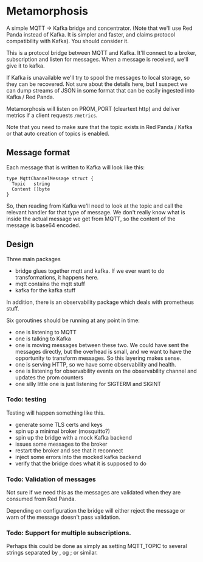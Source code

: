 # Metamorphosis

A simple MQTT -> Kafka bridge and concentrator.
(Note that we'll use Red Panda instead of Kafka. It is simpler and faster, and claims protocol compatibility 
with Kafka). You should consider it.

This is a protocol bridge between MQTT and Kafka. It'll connect to a broker, subscription and listen
for messages. When a message is received, we'll give it to kafka.

If Kafka is unavailable we'll try to spool the messages to local storage, so they can be recovered. 
Not sure about the details here, but I suspect we can dump streams of JSON in some format that 
can be easily ingested into Kafka / Red Panda.

Metamorphosis will listen on PROM_PORT (cleartext http) and deliver metrics if a client 
requests `/metrics`.

Note that you need to make sure that the topic exists in Red Panda / Kafka or that auto creation
of topics is enabled.

## Message format

Each message that is written to Kafka will look like this:
```
type MqttChannelMessage struct {
  Topic   string
  Content []byte
}
```
So, then reading from Kafka we'll need to look at the topic and call the relevant handler for that
type of message. We don't really know what is inside the actual message we get from MQTT, so the 
content of the message is base64 encoded.

## Design

Three main packages
 * bridge glues together mqtt and kafka. If we ever want to do transformations, it happens here.
 * mqtt contains the mqtt stuff
 * kafka for the kafka stuff

In addition, there is an observability package which deals with prometheus stuff.

Six goroutines should be running at any point in time:
 * one is listening to MQTT
 * one is talking to Kafka
 * one is moving messages between these two. We could have sent the messages directly, but the overhead is
   small, and we want to have the opportunity to transform messages. So this layering makes sense.
 * one is serving HTTP, so we have some observability and health.
 * one is listening for observability events on the observability channel and updates the prom counters
 * one silly little one is just listening for SIGTERM and SIGINT

### Todo: testing

Testing will happen something like this. 
 - generate some TLS certs and keys 
 - spin up a minimal broker (mosquitto?)
 - spin up the bridge with a mock Kafka backend
 - issues some messages to the broker
 - restart the broker and see that it reconnect
 - inject some errors into the mocked kafka backend
 - verify that the bridge does what it is supposed to do


### Todo: Validation of messages

Not sure if we need this as the messages are validated when they are consumed from Red Panda.

Depending on configuration the bridge will either
reject the message or warn of the message doesn't pass validation.

### Todo: Support for multiple subscriptions.

Perhaps this could be done as simply as setting MQTT_TOPIC to several strings separated 
by , og ; or similar.


